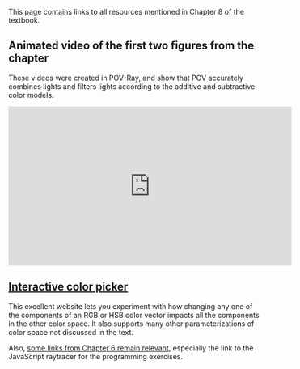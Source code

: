
This page contains links to all resources mentioned in Chapter 8 of the
textbook.

## Animated video of the first two figures from the chapter

These videos were created in POV-Ray, and show that POV accurately combines
lights and filters lights according to the additive and subtractive color
models.

<iframe width="560" height="315" src="https://www.youtube.com/embed/UDGxbQG5L-I?rel=0" frameborder="0" allowfullscreen></iframe>

## [Interactive color picker](http://colorizer.org/)

This excellent website lets you experiment with how changing any one of the components of an
RGB or HSB color vector impacts all the components in the other color space.
It also supports many other parameterizations of color space not discussed in the text.

Also, [some links from Chapter 6 remain relevant](chapter-6-resources.md),
especially the link to the JavaScript raytracer for the programming
exercises.
